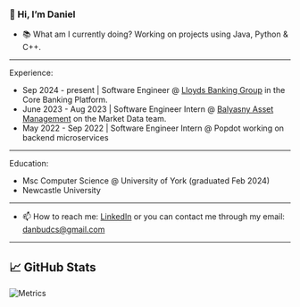### 👋 Hi, I’m Daniel

- 📚 What am I currently doing? Working on projects using Java, Python & C++.

---
Experience:
- Sep 2024 - present | Software Engineer @ [Lloyds Banking Group](https://www.lloydsbank.com/) in the Core Banking Platform.
- June 2023 - Aug 2023 | Software Engineer Intern @ [Balyasny Asset Management](https://www.bamfunds.com/) on the Market Data team.
- May 2022 - Sep 2022 | Software Engineer Intern @ Popdot working on backend microservices

---
Education:
- Msc Computer Science @ University of York (graduated Feb 2024)
- Newcastle University

---

- 📫 How to reach me: [LinkedIn](https://www.linkedin.com/in/daniel-lambert-cs/) or you can contact me through my email: [danbudcs@gmail.com](mailto:danbudcs@gmail.com)

---

## &#x1f4c8; GitHub Stats

![Metrics](https://raw.githubusercontent.com/<yourusername>/<yourusername>/main/github-metrics.svg)